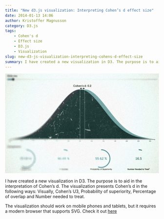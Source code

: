```yaml
---
title: "New d3.js visualization: Interpreting Cohen’s d effect size"
date: 2014-01-13 14:06
author: Kristoffer Magnusson
category: D3.js
tags: 
    - Cohen's d
    - Effect size
    - D3.js
    - Visualization
slug: new-d3-js-visualization-interpreting-cohens-d-effect-size
summary: I have created a new visualization in D3. The purpose is to aid in the interpretation of Cohen’s d.
---
```


![Cohen's d effect size visualization interpretation. By Kristoffer Magnusson](./img/feature_understanding_cohen_d_visulization_interpretation.jpg)

I have created a new visualization in D3. The purpose is to aid in the interpretation of Cohen’s d. The visualization presents Cohen’s d in the following ways: Visually, Cohen’s U3, Probability of superiority, Percentage of overlap and Number needed to treat.

The visualization should work on mobile phones and tablets, but it requires a modern browser that supports SVG. Check it out [here](http://rpsychologist.com/d3/cohend)





